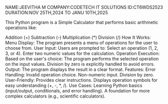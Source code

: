 NAME:JEEVITHA M
COMPANY:CODETECH IT SOLUTIONS
ID:CT6WDS2523
DURATION:NOV 25TH,2024 TO JANU 10TH,2025

This Python program is a Simple Calculator that performs basic arithmetic operations like:

Addition (+)
Subtraction (-)
Multiplication (*)
Division (/)
How It Works:
Menu Display: The program presents a menu of operations for the user to choose from.
User Input: Users are prompted to:
Select an operation (1, 2, 3, or 4).
Enter two numeric values for the calculation.
Operation Execution: Based on the user's choice:
The program performs the selected operation on the input values.
Division by zero is explicitly handled to avoid errors.
Output: The program displays the result in a clear format.
Features:
Error Handling:
Invalid operation choice.
Non-numeric input.
Division by zero.
User-Friendly:
Provides clear instructions.
Displays operation symbols for easy understanding (+, -, *, /).
Use Cases:
Learning Python basics (input/output, conditionals, and error handling).
A foundation for more complex calculators (e.g., scientific calculators).
